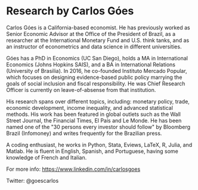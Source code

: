 # Research by Carlos Góes

Carlos Góes is a California-based economist. He has previously worked as Senior Economic Advisor at the Office of the President of Brazil, as a researcher at the International Monetary Fund and U.S. think tanks, and as an instructor of econometrics and data science in different universities. 

Góes has a PhD in Economics (UC San Diego), holds a MA in International Economics (Johns Hopkins SAIS), and a BA in International Relations (University of Brasilia). In 2016, he co-founded Instituto Mercado Popular, which focuses on designing evidence-based public policy marrying the goals of social inclusion and fiscal responsibility. He was Chief Research Officer is currently on leave-of-absense from that institution.

His research spans over different topics, including: monetary policy, trade, economic development, income inequality, and advanced statistical methods. His work has been featured in global outlets such as the Wall Street Journal, the Financial Times, El País and Le Monde. He has been named one of the "30 persons every investor should follow" by Bloomberg Brazil (Infomoney) and writes frequently for the Brazilian press.

A coding enthusiast, he works in Python, Stata, Eviews, LaTeX, R, Julia, and Matlab. He is fluent in English, Spanish, and Portuguese, having some knowledge of French and Italian.

For more info: https://www.linkedin.com/in/carlosgoes

Twitter: @goescarlos
